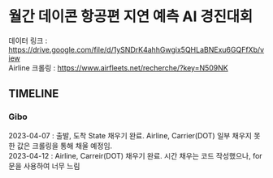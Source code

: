 # 월간 데이콘 항공편 지연 예측 AI 경진대회
데이터 링크 : https://drive.google.com/file/d/1ySNDrK4ahhGwgix5QHLaBNExu6GQFfXb/view   
Airline 크롤링 : https://www.airfleets.net/recherche/?key=N509NK   

## TIMELINE
### Gibo
2023-04-07 : 출발, 도착 State 채우기 완료. Airline, Carrier(DOT) 일부 채우지 못한 값은 크롤링을 통해 채울 예정임.   
2023-04-12 : Airline, Carreir(DOT) 채우기 완료. 시간 채우는 코드 작성했으나, for문을 사용하여 너무 느림
